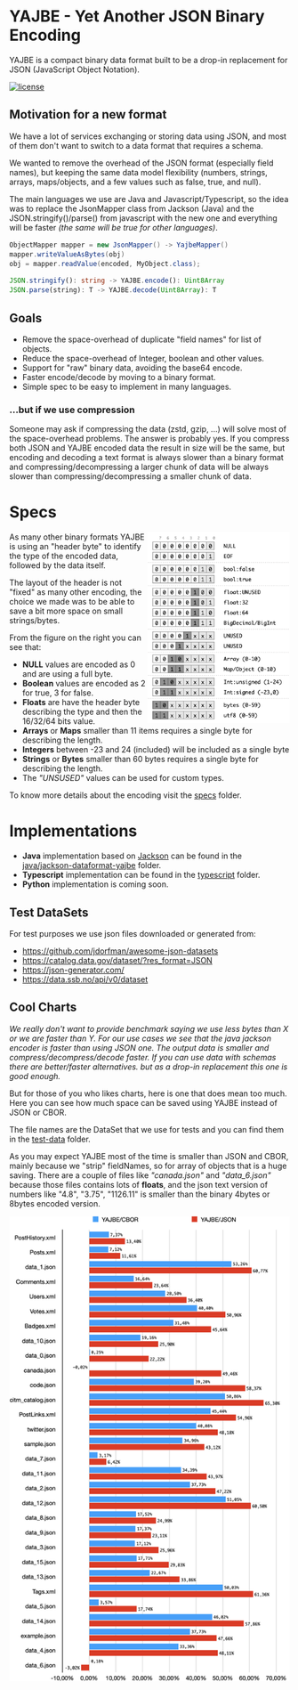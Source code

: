 # YAJBE - Yet Another JSON Binary Encoding

YAJBE is a compact binary data format built to be a drop-in replacement for JSON (JavaScript Object Notation).

[![license](https://img.shields.io/github/license/matteobertozzi/yajbe-data-format)](LICENSE)


## Motivation for a new format
We have a lot of services exchanging or storing data using JSON, and most of them don't want to switch to a data format that requires a schema.

We wanted to remove the overhead of the JSON format (especially field names), but keeping the same data model flexibility (numbers, strings, arrays, maps/objects, and a few values such as false, true, and null).

The main languages we use are Java and Javascript/Typescript, so the idea was to replace the JsonMapper class from Jackson (Java) and the JSON.stringify()/parse() from javascript with the new one and everything will be faster _(the same will be true for other languages)_.
```java
ObjectMapper mapper = new JsonMapper() -> YajbeMapper()
mapper.writeValueAsBytes(obj)
obj = mapper.readValue(encoded, MyObject.class);
```
```typescript
JSON.stringify(): string -> YAJBE.encode(): Uint8Array
JSON.parse(string): T -> YAJBE.decode(Uint8Array): T
```

## Goals
* Remove the space-overhead of duplicate "field names" for list of objects.
* Reduce the space-overhead of Integer, boolean and other values.
* Support for "raw" binary data, avoiding the base64 encode.
* Faster encode/decode by moving to a binary format.
* Simple spec to be easy to implement in many languages.

### ...but if we use compression
Someone may ask if compressing the data (zstd, gzip, ...) will solve most of the space-overhead problems. The answer is probably yes. If you compress both JSON and YAJBE encoded data the result in size will be the same, but encoding and decoding a text format is always slower than a binary format and compressing/decompressing a larger chunk of data will be always slower than compressing/decompressing a smaller chunk of data.

# Specs
<img src="specs/assets/encoding-head.png" width="256" align="right" />

As many other binary formats YAJBE is using an "header byte" to identify the type of the encoded data, followed by the data itself.

The layout of the header is not "fixed" as many other encoding, the choice we made was to be able to save a bit more space on small strings/bytes.

From the figure on the right you can see that:
 * **NULL** values are encoded as 0 and are using a full byte.
 * **Boolean** values are encoded as 2 for true, 3 for false.
 * **Floats** are have the header byte describing the type and then the 16/32/64 bits value.
 * **Arrays** or **Maps** smaller than 11 items requires a single byte for describing the length.
 * **Integers** between -23 and 24 (included) will be included as a single byte
 * **Strings** or **Bytes** smaller than 60 bytes requires a single byte for describing the length.
 * The _"UNSUSED"_ values can be used for custom types.

To know more details about the encoding visit the [specs](specs) folder.

# Implementations
 * **Java** implementation based on [Jackson](https://github.com/FasterXML/jackson) can be found in the [java/jackson-dataformat-yajbe](java/jackson-dataformat-yajbe) folder.
 * **Typescript** implementation can be found in the [typescript](typescript) folder.
 * **Python** implementation is coming soon.

## Test DataSets
For test purposes we use json files downloaded or generated from:
 - https://github.com/jdorfman/awesome-json-datasets
 - https://catalog.data.gov/dataset/?res_format=JSON
 - https://json-generator.com/
 - https://data.ssb.no/api/v0/dataset

## Cool Charts
_We really don't want to provide benchmark saying we use less bytes than X or we are faster than Y. For our use cases we see that the java jackson encoder is faster than using JSON one. The output data is smaller and compress/decompress/decode faster. If you can use data with schemas there are better/faster alternatives. but as a drop-in replacement this one is good enough._

But for those of you who likes charts, here is one that does mean too much. \
Here you can see how much space can be saved using YAJBE instead of JSON or CBOR.

The file names are the DataSet that we use for tests and you can find them in the [test-data](test-data) folder.

As you may expect YAJBE most of the time is smaller than JSON and CBOR, mainly because we "strip" fieldNames, so for array of objects that is a huge saving. There are a couple of files like _"canada.json"_ and _"data_6.json"_ because those files contains lots of **floats**, and the json text version of numbers like "4.8", "3.75", "1126.11" is smaller than the binary 4bytes or 8bytes encoded version.

<img src="specs/assets/chart-compression.png" />